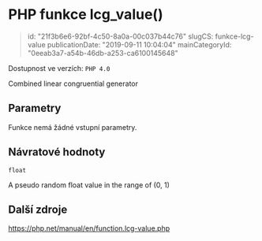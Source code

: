 PHP funkce lcg_value()
======================

> id: "21f3b6e6-92bf-4c50-8a0a-00c037b44c76"
> slugCS: funkce-lcg-value
> publicationDate: "2019-09-11 10:04:04"
> mainCategoryId: "0eeab3a7-a54b-46db-a253-ca6100145648"

Dostupnost ve verzích: `PHP 4.0`

Combined linear congruential generator


Parametry
--------------

Funkce nemá žádné vstupní parametry.

Návratové hodnoty
----------------

`float`

A pseudo random float value in the range of (0, 1)

Další zdroje
------------

https://php.net/manual/en/function.lcg-value.php
